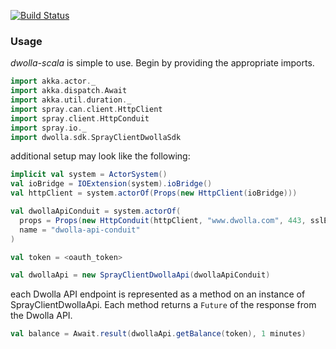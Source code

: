 [![Build Status](https://travis-ci.org/coreyjonoliver/dwolla-sdk-scala.png?branch=master)](https://travis-ci.org/coreyjonoliver/dwolla-sdk-scala)
### Usage

_dwolla-scala_ is simple to use. Begin by providing the appropriate imports.  

```scala
import akka.actor._
import akka.dispatch.Await
import akka.util.duration._
import spray.can.client.HttpClient
import spray.client.HttpConduit
import spray.io._
import dwolla.sdk.SprayClientDwollaSdk
```

additional setup may look like the following:

```scala
implicit val system = ActorSystem()
val ioBridge = IOExtension(system).ioBridge()
val httpClient = system.actorOf(Props(new HttpClient(ioBridge)))

val dwollaApiConduit = system.actorOf(
  props = Props(new HttpConduit(httpClient, "www.dwolla.com", 443, sslEnabled = true)),
  name = "dwolla-api-conduit"
)

val token = <oauth_token>

val dwollaApi = new SprayClientDwollaApi(dwollaApiConduit)
```

each Dwolla API endpoint is represented as a method on an instance of SprayClientDwollaApi. Each method returns a `Future`
of the response from the Dwolla API.

```scala
val balance = Await.result(dwollaApi.getBalance(token), 1 minutes)
```